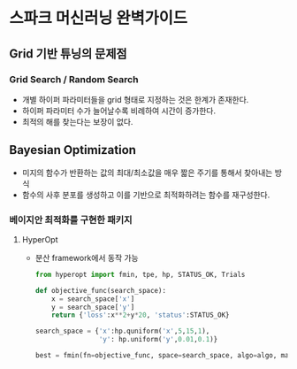# 스파크 머신러닝 완벽가이드

## Grid 기반 튜닝의 문제점

### Grid Search / Random Search

- 개별 하이퍼 파라미터들을 grid 형태로 지정하는 것은 한계가 존재한다.
- 하이퍼 파라미터 수가 늘어날수록 비례하여 시간이 증가한다.
- 최적의 해를 찾는다는 보장이 없다.

## Bayesian Optimization

- 미지의 함수가 반환하는 값의 최대/최소값을 매우 짧은 주기를 통해서 찾아내는 방식
- 함수의 사후 분포를 생성하고 이를 기반으로 최적화하려는 함수를 재구성한다.

### 베이지안 최적화를 구현한 패키지

1. HyperOpt

   - 분산 framework에서 동작 가능

     ```python
     from hyperopt import fmin, tpe, hp, STATUS_OK, Trials
     
     def objective_func(search_space):
         x = search_space['x']
         y = search_space['y']
         return {'loss':x**2+y*20, 'status':STATUS_OK}
     
     search_space = {'x':hp.quniform('x',5,15,1), 
                     'y': hp.uniform('y',0.01,0.1)}
     
     best = fmin(fn=objective_func, space=search_space, algo=algo, max_evals=5, trials=trials)
     ```